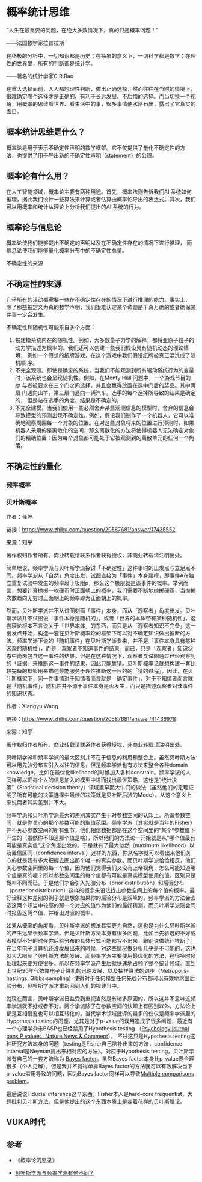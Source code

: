 # 概率统计思维

“人生在最重要的问题，在绝大多数情况下，真的只是概率问题！”

——法国数学家拉普拉斯

在终极的分析中，一切知识都是历史；在抽象的意义下，一切科学都是数学；在理性的世界里，所有的判断都是统计学。

——著名的统计学家C.R.Rao

在重大选择面前，人人都想理性判断，做出正确选择，然而往往在当时的情境下，很难确定哪个选择才是正确的、有利于长远发展、不后悔的选择。而当切换一个视角，用概率的思维看世界、看生活中的事，很多事情便水落石出，露出了它真实的面目。

## 概率统计思维是什么？

概率论是用于表示不确定性声明的数学框架。它不仅提供了量化不确定性的方
法，也提供了用于导出新的不确定性声明（statement）的公理。

## 概率论有什么用？

在人工智能领域，概率论主要有两种用途。首先，概率法则告诉我们AI 系统如何推理，据此我们设计一些算法来计算或者估算由概率论导出的表达式。其次，我们可以用概率和统计从理论上分析我们提出的AI 系统的行为。

## 概率论与信息论

概率论使我们能够提出不确定的声明以及在不确定性存在的情况下进行推理，
而信息论使我们能够量化概率分布中的不确定性总量。

不确定性的来源

## 不确定性的来源

几乎所有的活动都需要一些在不确定性存在的情况下进行推理的能力。事实上，
除了那些被定义为真的数学声明，我们很难认定某个命题是千真万确的或者确保某
件事一定会发生。

不确定性和随机性可能来自多个方面：

1. 被建模系统内在的随机性。例如，大多数量子力学的解释，都将亚原子粒子的
  动力学描述为概率的。我们还可以创建一些我们假设具有随机动态的理论情境，
  例如一个假想的纸牌游戏，在这个游戏中我们假设纸牌被真正混洗成了随机顺
  序。
2. 不完全观测。即使是确定的系统，当我们不能观测到所有驱动系统行为的变量
  时，该系统也会呈现随机性。例如，在Monty Hall 问题中，一个游戏节目的参
  与者被要求在三个门之间选择，并且会赢得放置在选中门后的奖品。其中两扇
  门通向山羊，第三扇门通向一辆汽车。选手的每个选择所导致的结果是确定的，
  但是站在选手的角度，结果是不确定的。
3. 不完全建模。当我们使用一些必须舍弃某些观测信息的模型时，舍弃的信息会
  导致模型的预测出现不确定性。例如，假设我们制作了一个机器人，它可以准
  确地观察周围每一个对象的位置。在对这些对象将来的位置进行预测时，如果
  机器人采用的是离散化的空间，那么离散化的方法将使得机器人无法确定对象
  们的精确位置：因为每个对象都可能处于它被观测到的离散单元的任何一个角
  落。

## 不确定性的量化

### 频率概率

### 贝叶斯概率





作者：任坤

链接：https://www.zhihu.com/question/20587681/answer/17435552

来源：知乎

著作权归作者所有。商业转载请联系作者获得授权，非商业转载请注明出处。

简单地说，频率学派与贝叶斯学派探讨「不确定性」这件事时的出发点与立足点不同。频率学派从「自然」角度出发，试图直接为「事件」本身建模，即事件A在独立重复试验中发生的频率趋于极限p，那么这个极限就是该事件的概率。举例而言，想要计算抛掷一枚硬币时正面朝上的概率，我们需要不断地抛掷硬币，当抛掷次数趋向无穷时正面朝上的频率即为正面朝上的概率。

然而，贝叶斯学派并不从试图刻画「事件」本身，而从「观察者」角度出发。贝叶斯学派并不试图说「事件本身是随机的」，或者「世界的本体带有某种随机性」，这套理论根本不言说关于「世界本体」的东西，而只是从「观察者知识不完备」这一出发点开始，构造一套在贝叶斯概率论的框架下可以对不确定知识做出推断的方法。频率学派下说的「随机事件」在贝叶斯学派看来，并不是「事件本身具有某种客观的随机性」，而是「观察者不知道事件的结果」而已，只是「观察者」知识状态中尚未包含这一事件的结果。但是在这种情况下，观察者又试图通过已经观察到的「证据」来推断这一事件的结果，因此只能靠猜。贝叶斯概率论就想构建一套比较完备的框架用来描述最能服务于理性推断这一目的的「猜的过程」。因此，在贝叶斯框架下，同一件事情对于知情者而言就是「确定事件」，对于不知情者而言就是「随机事件」，随机性并不源于事件本身是否发生，而只是描述观察者对该事件的知识状态。



作者：Xiangyu Wang

链接：https://www.zhihu.com/question/20587681/answer/41436978

来源：知乎

著作权归作者所有。商业转载请联系作者获得授权，非商业转载请注明出处。

贝叶斯学派和频率学派的最大区别并不在于信息的利用和整合上。虽然贝叶斯方法可以用先验分布来引入以往的信息，但是频率学派也有方法来整合各种domain knowledge，比如在最优化likelihood的时候加入各种constrain。频率学派的人同样可以把每个人的信息加入的模型中进而找出最优策略，这也是“统计决策”（Statistical decision theory）领域里早期大牛们的做法（虽然他们的定理证明了所有可能的决策选择中最佳的决策就是贝叶斯后验的Mode）。从这个意义上来说两者其实差别并不大。

频率学派和贝叶斯学派最大的差别其实产生于对参数空间的认知上。所谓参数空间，就是你关心的那个参数可能的取值范围。频率学派（其实就是当年的Fisher）并不关心参数空间的所有细节，他们相信数据都是在这个空间里的”某个“参数值下产生的（虽然你不知道那个值是啥），所以他们的方法论一开始就是从“哪个值最有可能是真实值”这个角度出发的。于是就有了最大似然（maximum likelihood）以及置信区间（confidence interval）这样的东西，你从名字就可以看出来他们关心的就是我有多大把握去圈出那个唯一的真实参数。而贝叶斯学派恰恰相反，他们关心参数空间里的每一个值，因为他们觉得我们又没有上帝视角，怎么可能知道哪个值是真的呢？所以参数空间里的每个值都有可能是真实模型使用的值，区别只是概率不同而已。于是他们才会引入先验分布（prior distribution）和后验分布（posterior distribution）这样的概念来设法找出参数空间上的每个值的概率。最好诠释这种差别的例子就是想象如果你的后验分布是双峰的，频率学派的方法会去选这两个峰当中较高的那一个对应的值作为他们的最好猜测，而贝叶斯学派则会同时报告这两个值，并给出对应的概率。

如果从概率的角度看，贝叶斯学派的想法其实更为自然，这也是为什么贝叶斯学派的产生远早于频率学派。但是贝叶斯方法本身有很多问题，比如当先验选的不好或者模型不好的时候你后验分布的具体形式可能都写不出来，跟别说做统计推断了。在当年电子计算机还没发展出来的时候，对这些情况做分析几乎是不可能的，这也就大大限制了贝叶斯方法的发展。而频率学派主要使用最优化的方法，在很多时候处理起来要方便很多。所以在频率学派产生后就快速地占领了整个统计领域。直到上世纪90年代依靠电子计算机的迅速发展，以及抽样算法的进步（Metropolis-hastings, Gibbs sampling）使得对于任何模型任何先验分布都可以有效地求出后验分布，贝叶斯学派才重新回到人们的视线当中。

就现在而言，贝叶斯学派日益受到重视当然是有诸多原因的，所以这并不意味这频率学派就不好或者不对。两个学派除了在参数空间的认知上有区别以外，方法论上都是互相借鉴也可以相互转化的。当代学术领域批评的最多的仅仅是频率学派里的Hypothesis testing的问题，尤其是对于p-value的误用造成了很多问题，最近有一个心理学杂志BASP也已经禁用了Hypothesis testing （[Psychology journal bans P values : Nature News & Comment](https://link.zhihu.com/?target=http%3A//www.nature.com/news/psychology-journal-bans-p-values-1.17001)）。 不过这只是Hypothesis testing这种研究方法本身的问题（testing是Fisher自己脑补出来的方法，confidence interval是Neyman提出来相对应的方法）。对应于Hypothesis testing，贝叶斯学派有自己的一套方法称为 [Bayes factor](https://link.zhihu.com/?target=http%3A//en.wikipedia.org/wiki/Bayes_factor)。虽然Bayes factor本身比p-value要合理很多（个人见解），但是我并不觉得单靠Bayes factor的方法就可以有效解决当下p-value滥用导致的问题，因为Bayes factor同样可以导致[Multiple comparisons problem](https://link.zhihu.com/?target=http%3A//en.wikipedia.org/wiki/Multiple_comparisons_problem)。

最后说说Fiducial inference这个东西。Fisher本人是hard-core frequentist，大肆批判贝叶斯方法。但是他提出的这个东西本质上是变着花样的贝叶斯理论。

## VUKA时代





## 参考

- 《概率论沉思录》

- [贝叶斯学派与频率学派有何不同？](https://www.zhihu.com/question/20587681)